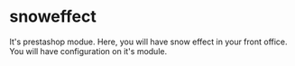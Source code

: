 snoweffect
==========

It's prestashop modue. Here, you will have snow effect in your front office. You will have configuration on it's module.
